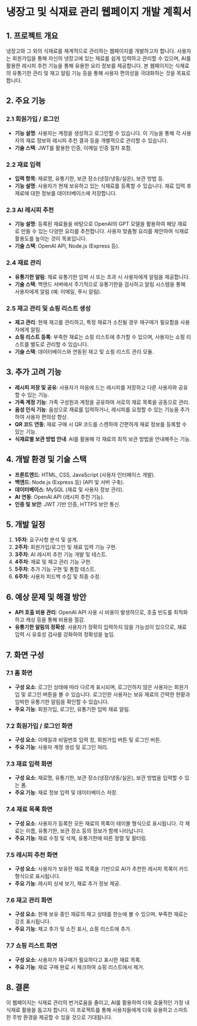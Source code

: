 # 냉장고 및 식재료 관리 웹페이지 개발 계획서

## 1. 프로젝트 개요

냉장고와 그 외의 식재료를 체계적으로 관리하는 웹페이지를 개발하고자 합니다. 사용자는 회원가입을 통해 자신의 냉장고에 있는 재료를 쉽게 입력하고 관리할 수 있으며, AI를 활용한 레시피 추천 기능을 통해 유용한 요리 정보를 제공합니다. 본 웹페이지는 식재료의 유통기한 관리 및 재고 알림 기능 등을 통해 사용자 편의성을 극대화하는 것을 목표로 합니다.

## 2. 주요 기능

### 2.1 회원가입 / 로그인

- **기능 설명**: 사용자는 계정을 생성하고 로그인할 수 있습니다. 이 기능을 통해 각 사용자의 재료 정보와 레시피 추천 결과 등을 개별적으로 관리할 수 있습니다.
- **기술 스택**: JWT를 활용한 인증, 이메일 인증 절차 포함.

### 2.2 재료 입력

- **입력 항목**: 재료명, 유통기한, 보관 장소(냉장/냉동/실온), 보관 방법 등.
- **기능 설명**: 사용자가 현재 보유하고 있는 식재료를 등록할 수 있습니다. 재료 입력 후 재료에 대한 정보를 데이터베이스에 저장합니다.

### 2.3 AI 레시피 추천

- **기능 설명**: 등록된 재료들을 바탕으로 OpenAI의 GPT 모델을 활용하여 해당 재료로 만들 수 있는 다양한 요리를 추천합니다. 사용자 맞춤형 요리를 제안하여 식재료 활용도를 높이는 것이 목표입니다.
- **기술 스택**: OpenAI API, Node.js (Express 등).

### 2.4 재료 관리

- **유통기한 알림**: 재료 유통기한 임박 시 또는 초과 시 사용자에게 알림을 제공합니다.
- **기술 스택**: 백엔드 서버에서 주기적으로 유통기한을 검사하고 알림 시스템을 통해 사용자에게 알림 (예: 이메일, 푸시 알림).

### 2.5 재고 관리 및 쇼핑 리스트 생성

- **재고 관리**: 현재 재고를 관리하고, 특정 재료가 소진될 경우 재구매가 필요함을 사용자에게 알림.
- **쇼핑 리스트 등록**: 부족한 재료는 쇼핑 리스트에 추가할 수 있으며, 사용자는 쇼핑 리스트를 별도로 관리할 수 있습니다.
- **기술 스택**: 데이터베이스와 연동된 재고 및 쇼핑 리스트 관리 모듈.

## 3. 추가 고려 기능

- **레시피 저장 및 공유**: 사용자가 마음에 드는 레시피를 저장하고 다른 사용자와 공유할 수 있는 기능.
- **가족 계정 기능**: 가족 구성원과 계정을 공유하여 서로의 재료 목록을 공동으로 관리.
- **음성 인식 기능**: 음성으로 재료를 입력하거나, 레시피를 요청할 수 있는 기능을 추가하여 사용자 편의성 향상.
- **QR 코드 연동**: 재료 구매 시 QR 코드를 스캔하여 간편하게 재료 정보를 등록할 수 있는 기능.
- **식재료별 보관 방법 안내**: AI를 활용해 각 재료의 최적 보관 방법을 안내해주는 기능.

## 4. 개발 환경 및 기술 스택

- **프론트엔드**: HTML, CSS, JavaScript (사용자 인터페이스 개발).
- **백엔드**: Node.js (Express 등) (API 및 서버 구축).
- **데이터베이스**: MySQL (재료 및 사용자 정보 관리).
- **AI 연동**: OpenAI API (레시피 추천 기능).
- **인증 및 보안**: JWT 기반 인증, HTTPS 보안 통신.

## 5. 개발 일정

1. **1주차**: 요구사항 분석 및 설계.
2. **2주차**: 회원가입/로그인 및 재료 입력 기능 구현.
3. **3주차**: AI 레시피 추천 기능 개발 및 테스트.
4. **4주차**: 재료 및 재고 관리 기능 구현.
5. **5주차**: 추가 기능 구현 및 통합 테스트.
6. **6주차**: 사용자 피드백 수집 및 최종 수정.

## 6. 예상 문제 및 해결 방안

- **API 호출 비용 관리**: OpenAI API 사용 시 비용이 발생하므로, 호출 빈도를 최적화하고 캐싱 등을 통해 비용을 절감.
- **유통기한 알림의 정확성**: 사용자가 정확히 입력하지 않을 가능성이 있으므로, 재료 입력 시 유효성 검사를 강화하여 정확성을 높임.

## 7. 화면 구성

### 7.1 홈 화면

- **구성 요소**: 로그인 상태에 따라 다르게 표시되며, 로그인하지 않은 사용자는 회원가입 및 로그인 버튼을 볼 수 있습니다. 로그인한 사용자는 보유 재료의 간략한 현황과 임박한 유통기한 알림을 확인할 수 있습니다.
- **주요 기능**: 회원가입, 로그인, 유통기한 임박 재료 알림.

### 7.2 회원가입 / 로그인 화면

- **구성 요소**: 이메일과 비밀번호 입력 창, 회원가입 버튼 및 로그인 버튼.
- **주요 기능**: 사용자 계정 생성 및 로그인 처리.

### 7.3 재료 입력 화면

- **구성 요소**: 재료명, 유통기한, 보관 장소(냉장/냉동/실온), 보관 방법을 입력할 수 있는 폼.
- **주요 기능**: 재료 정보 입력 및 데이터베이스 저장.

### 7.4 재료 목록 화면

- **구성 요소**: 사용자가 등록한 모든 재료의 목록이 테이블 형식으로 표시됩니다. 각 재료는 이름, 유통기한, 보관 장소 등의 정보가 함께 나타납니다.
- **주요 기능**: 재료 수정 및 삭제, 유통기한에 따른 정렬 및 필터링.

### 7.5 레시피 추천 화면

- **구성 요소**: 사용자가 보유한 재료 목록을 기반으로 AI가 추천한 레시피 목록이 카드 형식으로 표시됩니다.
- **주요 기능**: 레시피 상세 보기, 재료 추가 정보 제공.

### 7.6 재고 관리 화면

- **구성 요소**: 현재 보유 중인 재료의 재고 상태를 한눈에 볼 수 있으며, 부족한 재료는 강조 표시됩니다.
- **주요 기능**: 재고 추가 및 소진 표시, 쇼핑 리스트에 추가.

### 7.7 쇼핑 리스트 화면

- **구성 요소**: 사용자가 재구매가 필요하다고 표시한 재료 목록.
- **주요 기능**: 재료 구매 완료 시 체크하여 쇼핑 리스트에서 제거.

## 8. 결론

이 웹페이지는 식재료 관리의 번거로움을 줄이고, AI를 활용하여 더욱 효율적인 가정 내 식재료 활용을 돕고자 합니다. 이 프로젝트를 통해 사용자들에게 더욱 유용하고 스마트한 주방 환경을 제공할 수 있을 것으로 기대됩니다.
